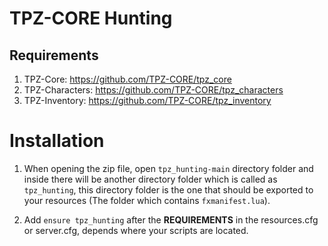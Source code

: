 # TPZ-CORE Hunting

## Requirements

1. TPZ-Core: https://github.com/TPZ-CORE/tpz_core
2. TPZ-Characters: https://github.com/TPZ-CORE/tpz_characters
3. TPZ-Inventory: https://github.com/TPZ-CORE/tpz_inventory

# Installation

1. When opening the zip file, open `tpz_hunting-main` directory folder and inside there will be another directory folder which is called as `tpz_hunting`, this directory folder is the one that should be exported to your resources (The folder which contains `fxmanifest.lua`).

2. Add `ensure tpz_hunting` after the **REQUIREMENTS** in the resources.cfg or server.cfg, depends where your scripts are located.
